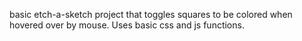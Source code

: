 basic etch-a-sketch project that toggles squares to be colored when hovered over by mouse. Uses basic css and js functions.
